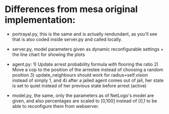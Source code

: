 # Differences from mesa original implementation:

- portrayal.py, this is the same and is actually rendundant, as you'll see that is also coded inside server.py and called locally.

- server.py, model parameters given as dynamic reconfigurable settings + the line chart for showing the plots

- agent.py:
        1) Update arrest probability formula with flooring the ratio 
        2) Move a cop to the position of the arrestee instead of choosing a random position
        3) update_neighbours should work for radius=self.vision instead of simply 1, and
        4) after a jailed agent comes out of jail, her state is set to quiet instead of her previous state before arrest (active)
        
 - model.py, the same, only the parameters as of NetLogo's model are given, and also percentages are scaled to [0,100] instead of [0,1
  to be able to reconfigure them from webserver.
